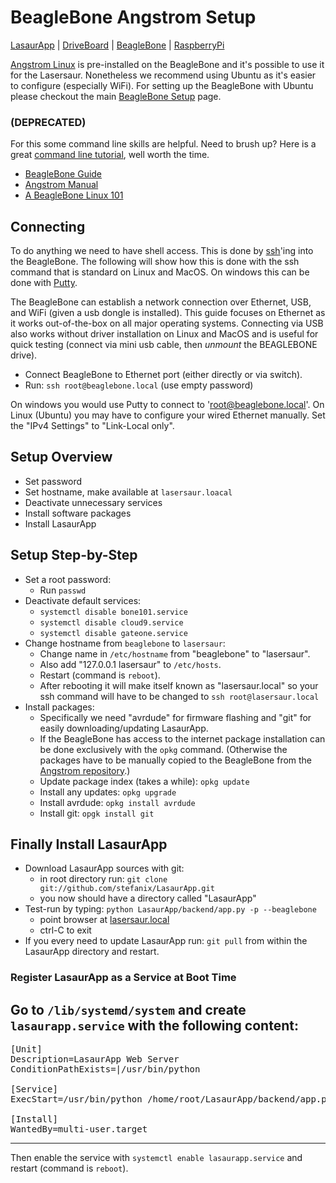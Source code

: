 BeagleBone Angstrom Setup 
==========================

[LasaurApp](lasaurapp.md) | [DriveBoard](driveboard.md) | [BeagleBone](beaglebone_setup.md) | [RaspberryPi](raspberrypi_setup.md)

[Angstrom Linux](http://www.angstrom-distribution.org/) is pre-installed on the BeagleBone and it's possible to use it for the Lasersaur. Nonetheless we recommend using Ubuntu as it's easier to configure (especially WiFi). For setting up the BeagleBone with Ubuntu please checkout the main [BeagleBone Setup](beaglebone_setup.md) page.


### (DEPRECATED)

For this some command line skills are helpful. Need to brush up? Here is a great [command line tutorial](http://www.linuxcommand.org), well worth the time.

- [BeagleBone Guide](http://beagleboard.org/static/beaglebone/latest/README.htm)
- [Angstrom Manual](http://www.linuxtogo.org/gowiki/AngstromManual)
- [A BeagleBone Linux 101](http://www.gigamegablog.com/2012/01/29/beaglebone-linux-101-configuring-angstrom-linux/)


Connecting
----------

To do anything we need to have shell access. This is done by [ssh](http://en.wikipedia.org/wiki/SSH_client)'ing into the BeagleBone. The following will show how this is done with the ssh command that is standard on Linux and MacOS. On windows this can be done with [Putty](https://en.wikipedia.org/wiki/PuTTY).

The BeagleBone can establish a network connection over Ethernet, USB, and WiFi (given a usb dongle is installed). This guide focuses on Ethernet as it works out-of-the-box on all major operating systems. Connecting via USB also works without driver installation on Linux and MacOS and is useful for quick testing (connect via mini usb cable, then *unmount* the BEAGLEBONE drive).

- Connect BeagleBone to Ethernet port (either directly or via switch).
- Run: `ssh root@beaglebone.local` (use empty password)

On windows you would use Putty to connect to 'root@beaglebone.local'. On Linux (Ubuntu) you may have to configure your wired Ethernet manually. Set the "IPv4 Settings" to "Link-Local only".
 

Setup Overview
---------------
- Set password
- Set hostname, make available at `lasersaur.loacal`
- Deactivate unnecessary services
- Install software packages
- Install LasaurApp


Setup Step-by-Step
------------------
- Set a root password:
  - Run `passwd`
- Deactivate default services:
  - `systemctl disable bone101.service`
  - `systemctl disable cloud9.service`
  - `systemctl disable gateone.service`
- Change hostname from `beaglebone` to `lasersaur`:
  - Change name in `/etc/hostname` from "beaglebone" to "lasersaur".
  - Also add "127.0.0.1 lasersaur" to `/etc/hosts`.
  - Restart (command is `reboot`).
  - After rebooting it will make itself known as "lasersaur.local" so your ssh command will have to be changed to `ssh root@lasersaur.local`
- Install packages:
  - Specifically we need "avrdude" for firmware flashing and "git" for easily downloading/updating LasaurApp.
  - If the BeagleBone has access to the internet package installation can be done exclusively with the `opkg` command. (Otherwise the packages have to be manually copied to the BeagleBone from the [Angstrom repository](http://www.angstrom-distribution.org/repo/).)
  - Update package index (takes a while): `opkg update`
  - Install any updates: `opkg upgrade`
  - Install avrdude: `opkg install avrdude`
  - Install git: `opgk install git`

Finally Install LasaurApp
-------------------------

- Download LasaurApp sources with git:
  - in root directory run: `git clone git://github.com/stefanix/LasaurApp.git` 
  - you now should have a directory called "LasaurApp"
- Test-run by typing: `python LasaurApp/backend/app.py -p --beaglebone`
  - point browser at [lasersaur.local](http://lasersaur.local)
  - ctrl-C to exit
- If you every need to update LasaurApp run: `git pull` from within the LasaurApp directory and restart.

### Register LasaurApp as a Service at Boot Time
Go to `/lib/systemd/system` and create `lasaurapp.service` with the following content:
  -----
<pre>
[Unit]
Description=LasaurApp Web Server
ConditionPathExists=|/usr/bin/python

[Service]
ExecStart=/usr/bin/python /home/root/LasaurApp/backend/app.py -p --beaglebone

[Install]
WantedBy=multi-user.target
</pre>
  -----

Then enable the service with `systemctl enable lasaurapp.service` and restart (command is `reboot`).



